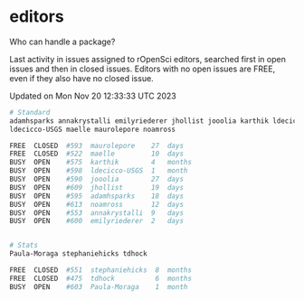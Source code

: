 # editors

Who can handle a package?

Last activity in issues assigned to rOpenSci editors, searched first in open
issues and then in closed issues. Editors with no open issues are FREE, even if
they also have no closed issue.


Updated on Mon Nov 20 12:33:33 UTC 2023

```bash
# Standard
adamhsparks annakrystalli emilyriederer jhollist jooolia karthik ldecicco
ldecicco-USGS maelle maurolepore noamross

FREE  CLOSED  #593  maurolepore    27  days
FREE  CLOSED  #522  maelle         10  days
BUSY  OPEN    #575  karthik        4   months
BUSY  OPEN    #598  ldecicco-USGS  1   month
BUSY  OPEN    #590  jooolia        27  days
BUSY  OPEN    #609  jhollist       19  days
BUSY  OPEN    #595  adamhsparks    18  days
BUSY  OPEN    #613  noamross       12  days
BUSY  OPEN    #553  annakrystalli  9   days
BUSY  OPEN    #600  emilyriederer  2   days


# Stats
Paula-Moraga stephaniehicks tdhock

FREE  CLOSED  #551  stephaniehicks  8  months
FREE  CLOSED  #475  tdhock          6  months
BUSY  OPEN    #603  Paula-Moraga    1  month
```
